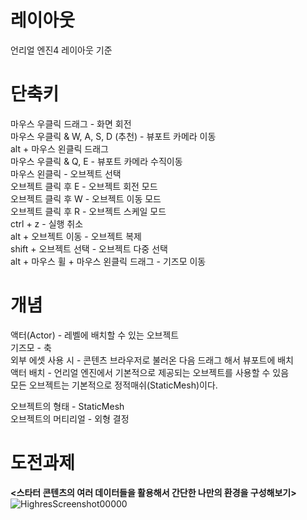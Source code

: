 # 레이아웃
언리얼 엔진4 레이아웃 기준

# 단축키
마우스 우클릭 드래그 - 화면 회전                                            
마우스 우클릭 & W, A, S, D (추천) - 뷰포트 카메라 이동                                 
alt + 마우스 왼클릭 드래그                              
마우스 우클릭 & Q, E - 뷰포트 카메라 수직이동                           
마우스 왼클릭 - 오브젝트 선택                      
오브젝트 클릭 후 E - 오브젝트 회전 모드                       
오브젝트 클릭 후 W - 오브젝트 이동 모드                            
오브젝트 클릭 후 R - 오브젝트 스케일 모드                            
ctrl + z - 실행 취소                           
alt + 오브젝트 이동 - 오브젝트 복제                         
shift + 오브젝트 선택 - 오브젝트 다중 선택                        
alt + 마우스 휠 + 마우스 왼클릭 드래그 - 기즈모 이동

# 개념
액터(Actor) - 레벨에 배치할 수 있는 오브젝트                               
기즈모 - 축                        
외부 에셋 사용 시 - 콘텐츠 브라우저로 불러온 다음 드래그 해서 뷰포트에 배치                               
액터 배치 - 언리얼 엔진에서 기본적으로 제공되는 오브젝트를 사용할 수 있음                           
모든 오브젝트는 기본적으로 정적매쉬(StaticMesh)이다.

오브젝트의 형태 - StaticMesh             
오브젝트의 머티리얼 - 외형 결정

# 도전과제 
**<스타터 콘텐츠의 여러 데이터들을 활용해서 간단한 나만의 환경을 구성해보기>**
![HighresScreenshot00000](https://user-images.githubusercontent.com/81175672/175955058-bc2c9d76-dcf6-45e9-831d-ad1c1bbcbb0b.png)
